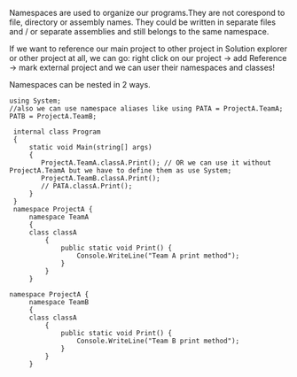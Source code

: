 Namespaces are used to organize our programs.They are not corespond to file, directory or assembly names.
They could be written in separate files and / or separate assemblies and still belongs to the same namespace.

If we want to reference our main project to other project in Solution explorer or other project at all, we can go:
right click on our project -> add Reference -> mark external project and we can user their namespaces and classes!

Namespaces can be nested in 2 ways.

```
using System;
//also we can use namespace aliases like using PATA = ProjectA.TeamA;
PATB = ProjectA.TeamB;

 internal class Program
 {
     static void Main(string[] args)
     {
        ProjectA.TeamA.classA.Print(); // OR we can use it without ProjectA.TeamA but we have to define them as use System;
        ProjectA.TeamB.classA.Print();
        // PATA.classA.Print();
     }
 }
 namespace ProjectA {
     namespace TeamA
     {   
     class classA 
         {
             public static void Print() {
                 Console.WriteLine("Team A print method");  
             }
         }
     }

namespace ProjectA {
     namespace TeamB
     {   
     class classA 
         {
             public static void Print() {
                 Console.WriteLine("Team B print method");  
             }
         }
     }
```
